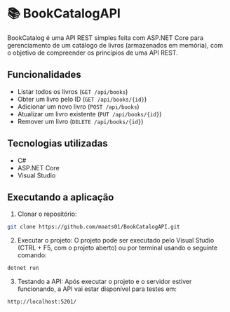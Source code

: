 # 📚 BookCatalogAPI

BookCatalog é uma API REST simples feita com ASP.NET Core para gerenciamento de um catálogo de livros (armazenados em memória), com o objetivo de compreender os princípios de uma API REST.

## Funcionalidades

- Listar todos os livros (`GET /api/books`)
- Obter um livro pelo ID (`GET /api/books/{id}`)
- Adicionar um novo livro (`POST /api/books`)
- Atualizar um livro existente (`PUT /api/books/{id}`)
- Remover um livro (`DELETE /api/books/{id}`)

## Tecnologias utilizadas

- C#
- ASP.NET Core
- Visual Studio

## Executando a aplicação

1. Clonar o repositório:
```bash
git clone https://github.com/maats01/BookCatalogAPI.git
```

2. Executar o projeto:
O projeto pode ser executado pelo Visual Studio (CTRL + F5, com o projeto aberto) ou por terminal usando o seguinte comando:
```bash
dotnet run
```

3. Testando a API:
Após executar o projeto e o servidor estiver funcionando, a API vai estar disponível para testes em:
```
http://localhost:5201/
```
